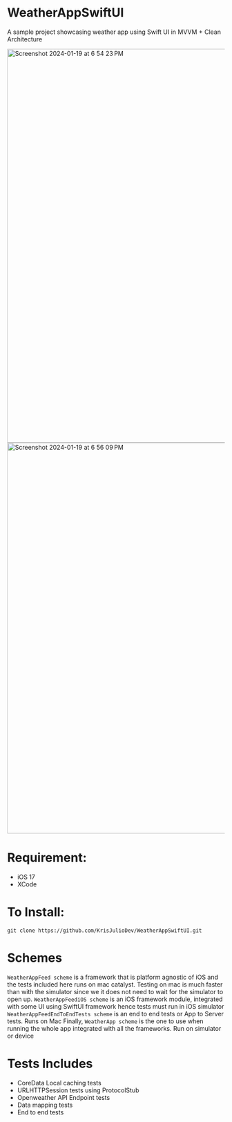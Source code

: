 # WeatherAppSwiftUI
A sample project showcasing weather app using Swift UI in MVVM + Clean Architecture 


<img width="912" alt="Screenshot 2024-01-19 at 6 54 23 PM" src="https://github.com/KrisJulioDev/WeatherAppSwiftUI/assets/8087709/471ec5f0-441c-45d7-96c9-4ac496f9242d">

<img width="905" alt="Screenshot 2024-01-19 at 6 56 09 PM" src="https://github.com/KrisJulioDev/WeatherAppSwiftUI/assets/8087709/44b3ea57-22c7-4c82-bc8a-df34503c3820">

# Requirement:
 - iOS 17
 - XCode

# To Install:
`git clone https://github.com/KrisJulioDev/WeatherAppSwiftUI.git`

# Schemes
`WeatherAppFeed scheme` is a framework that is platform agnostic of iOS and the tests included here runs on mac catalyst. Testing on mac is much faster than with the simulator since we it does not need to wait for the simulator to open up.
`WeatherAppFeediOS scheme` is an iOS framework module, integrated with some UI using SwiftUI framework hence tests must run in iOS simulator
`WeatherAppFeedEndToEndTests scheme` is an end to end tests or App to Server tests. Runs on Mac
Finally, `WeatherApp scheme` is the one to use when running the whole app integrated with all the frameworks. Run on simulator or device

# Tests Includes
- CoreData Local caching tests
- URLHTTPSession tests using ProtocolStub
- Openweather API Endpoint tests
- Data mapping tests
- End to end tests
